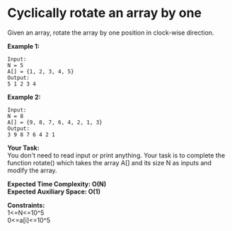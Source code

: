 # Cyclically rotate an array by one

Given an array, rotate the array by one position in clock-wise direction.
 

**Example 1:**
```
Input:
N = 5
A[] = {1, 2, 3, 4, 5}
Output:
5 1 2 3 4
``` 

**Example 2:**
```
Input:
N = 8
A[] = {9, 8, 7, 6, 4, 2, 1, 3}
Output:
3 9 8 7 6 4 2 1
``` 

**Your Task:**  
You don't need to read input or print anything. Your task is to complete the function rotate() which takes the array A[] and its size N as inputs and modify the array.

 

**Expected Time Complexity: O(N)**<br>
**Expected Auxiliary Space: O(1)**

 

**Constraints:**<br>
1<=N<=10^5<br>
0<=a[i]<=10^5
